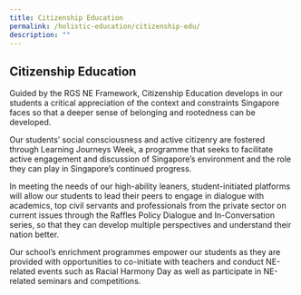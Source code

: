 ```yaml
---
title: Citizenship Education
permalink: /holistic-education/citizenship-edu/
description: ""
---
```

## Citizenship Education

Guided by the RGS NE Framework, Citizenship Education develops in our students a critical appreciation of the context and constraints Singapore faces so that a deeper sense of belonging and rootedness can be developed.

Our students’ social consciousness and active citizenry are fostered through Learning Journeys Week, a programme that seeks to facilitate active engagement and discussion of Singapore’s environment and the role they can play in Singapore’s continued progress.

In meeting the needs of our high-ability leaners, student-initiated platforms will allow our students to lead their peers to engage in dialogue with academics, top civil servants and professionals from the private sector on current issues through the Raffles Policy Dialogue and In-Conversation series, so that they can develop multiple perspectives and understand their nation better.

Our school’s enrichment programmes empower our students as they are provided with opportunities to co-initiate with teachers and conduct NE-related events such as Racial Harmony Day as well as participate in NE-related seminars and competitions.

